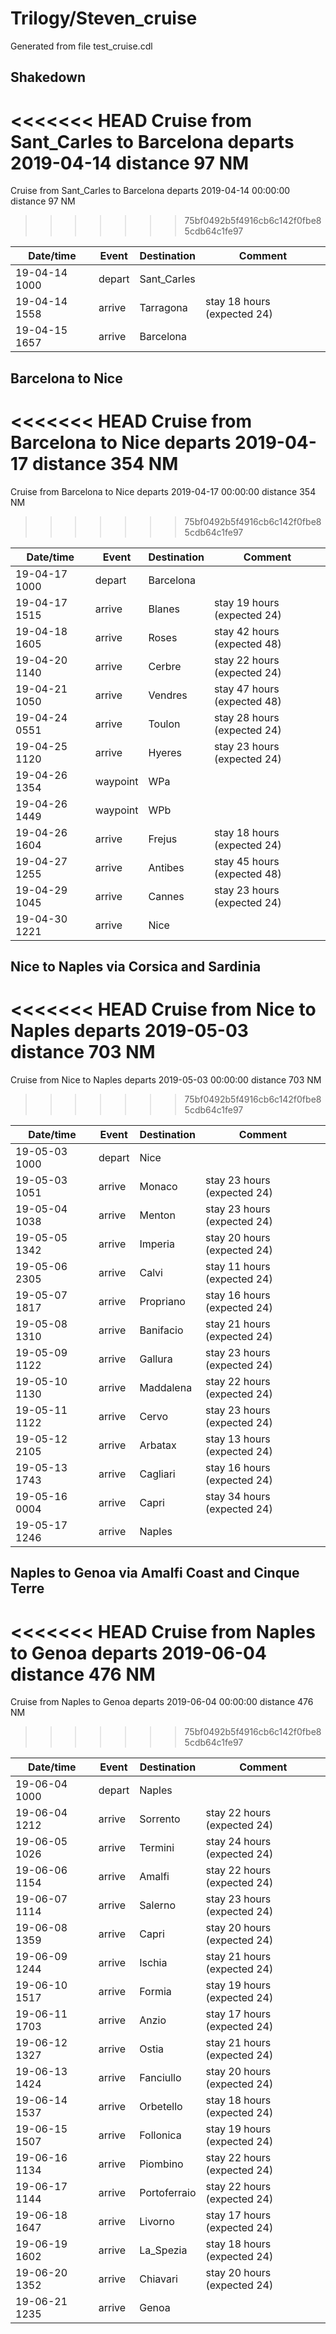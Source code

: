 # Trilogy/Steven_cruise
Generated from file test_cruise.cdl
## Shakedown
<<<<<<< HEAD
Cruise from Sant_Carles to Barcelona departs 2019-04-14 distance 97 NM
=======
Cruise from Sant_Carles to Barcelona departs 2019-04-14 00:00:00 distance 97 NM
>>>>>>> 75bf0492b5f4916cb6c142f0fbe85cdb64c1fe97

Date/time    | Event | Destination | Comment
------------ | ----- | ----------- | ------------------
19-04-14 1000 | depart | Sant_Carles |
19-04-14 1558 | arrive | Tarragona | stay 18 hours (expected 24)
19-04-15 1657 | arrive |  Barcelona |

## Barcelona to Nice
<<<<<<< HEAD
Cruise from Barcelona to Nice departs 2019-04-17 distance 354 NM
=======
Cruise from Barcelona to Nice departs 2019-04-17 00:00:00 distance 354 NM
>>>>>>> 75bf0492b5f4916cb6c142f0fbe85cdb64c1fe97

Date/time    | Event | Destination | Comment
------------ | ----- | ----------- | ------------------
19-04-17 1000 | depart | Barcelona |
19-04-17 1515 | arrive | Blanes | stay 19 hours (expected 24)
19-04-18 1605 | arrive | Roses | stay 42 hours (expected 48)
19-04-20 1140 | arrive | Cerbre | stay 22 hours (expected 24)
19-04-21 1050 | arrive | Vendres | stay 47 hours (expected 48)
19-04-24 0551 | arrive | Toulon | stay 28 hours (expected 24)
19-04-25 1120 | arrive | Hyeres | stay 23 hours (expected 24)
19-04-26 1354 | waypoint | WPa |
19-04-26 1449 | waypoint | WPb |
19-04-26 1604 | arrive | Frejus | stay 18 hours (expected 24)
19-04-27 1255 | arrive | Antibes | stay 45 hours (expected 48)
19-04-29 1045 | arrive | Cannes | stay 23 hours (expected 24)
19-04-30 1221 | arrive |  Nice |

## Nice to Naples via Corsica and Sardinia
<<<<<<< HEAD
Cruise from Nice to Naples departs 2019-05-03 distance 703 NM
=======
Cruise from Nice to Naples departs 2019-05-03 00:00:00 distance 703 NM
>>>>>>> 75bf0492b5f4916cb6c142f0fbe85cdb64c1fe97

Date/time    | Event | Destination | Comment
------------ | ----- | ----------- | ------------------
19-05-03 1000 | depart | Nice |
19-05-03 1051 | arrive | Monaco | stay 23 hours (expected 24)
19-05-04 1038 | arrive | Menton | stay 23 hours (expected 24)
19-05-05 1342 | arrive | Imperia | stay 20 hours (expected 24)
19-05-06 2305 | arrive | Calvi | stay 11 hours (expected 24)
19-05-07 1817 | arrive | Propriano | stay 16 hours (expected 24)
19-05-08 1310 | arrive | Banifacio | stay 21 hours (expected 24)
19-05-09 1122 | arrive | Gallura | stay 23 hours (expected 24)
19-05-10 1130 | arrive | Maddalena | stay 22 hours (expected 24)
19-05-11 1122 | arrive | Cervo | stay 23 hours (expected 24)
19-05-12 2105 | arrive | Arbatax | stay 13 hours (expected 24)
19-05-13 1743 | arrive | Cagliari | stay 16 hours (expected 24)
19-05-16 0004 | arrive | Capri | stay 34 hours (expected 24)
19-05-17 1246 | arrive |  Naples |

## Naples to Genoa via Amalfi Coast and Cinque Terre
<<<<<<< HEAD
Cruise from Naples to Genoa departs 2019-06-04 distance 476 NM
=======
Cruise from Naples to Genoa departs 2019-06-04 00:00:00 distance 476 NM
>>>>>>> 75bf0492b5f4916cb6c142f0fbe85cdb64c1fe97

Date/time    | Event | Destination | Comment
------------ | ----- | ----------- | ------------------
19-06-04 1000 | depart | Naples |
19-06-04 1212 | arrive | Sorrento | stay 22 hours (expected 24)
19-06-05 1026 | arrive | Termini | stay 24 hours (expected 24)
19-06-06 1154 | arrive | Amalfi | stay 22 hours (expected 24)
19-06-07 1114 | arrive | Salerno | stay 23 hours (expected 24)
19-06-08 1359 | arrive | Capri | stay 20 hours (expected 24)
19-06-09 1244 | arrive | Ischia | stay 21 hours (expected 24)
19-06-10 1517 | arrive | Formia | stay 19 hours (expected 24)
19-06-11 1703 | arrive | Anzio | stay 17 hours (expected 24)
19-06-12 1327 | arrive | Ostia | stay 21 hours (expected 24)
19-06-13 1424 | arrive | Fanciullo | stay 20 hours (expected 24)
19-06-14 1537 | arrive | Orbetello | stay 18 hours (expected 24)
19-06-15 1507 | arrive | Follonica | stay 19 hours (expected 24)
19-06-16 1134 | arrive | Piombino | stay 22 hours (expected 24)
19-06-17 1144 | arrive | Portoferraio | stay 22 hours (expected 24)
19-06-18 1647 | arrive | Livorno | stay 17 hours (expected 24)
19-06-19 1602 | arrive | La_Spezia | stay 18 hours (expected 24)
19-06-20 1352 | arrive | Chiavari | stay 20 hours (expected 24)
19-06-21 1235 | arrive |  Genoa |


